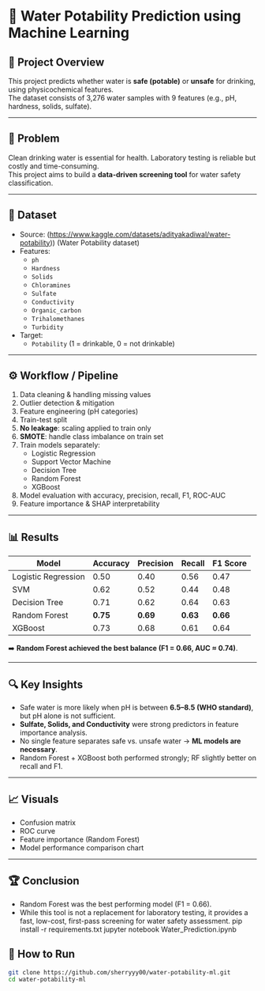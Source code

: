 # 🚰 Water Potability Prediction using Machine Learning

## 📌 Project Overview
This project predicts whether water is **safe (potable)** or **unsafe** for drinking, using physicochemical features.  
The dataset consists of 3,276 water samples with 9 features (e.g., pH, hardness, solids, sulfate).

---

## 🔑 Problem
Clean drinking water is essential for health. Laboratory testing is reliable but costly and time-consuming.  
This project aims to build a **data-driven screening tool** for water safety classification.

---

## 🧾 Dataset
- Source: (https://www.kaggle.com/datasets/adityakadiwal/water-potability)) (Water Potability dataset)  
- Features:
  - `ph`
  - `Hardness`
  - `Solids`
  - `Chloramines`
  - `Sulfate`
  - `Conductivity`
  - `Organic_carbon`
  - `Trihalomethanes`
  - `Turbidity`
- Target:
  - `Potability` (1 = drinkable, 0 = not drinkable)

---

## ⚙️ Workflow / Pipeline
1. Data cleaning & handling missing values
2. Outlier detection & mitigation
3. Feature engineering (pH categories)
4. Train-test split
5. **No leakage**: scaling applied to train only
6. **SMOTE**: handle class imbalance on train set
7. Train models separately:
   - Logistic Regression
   - Support Vector Machine
   - Decision Tree
   - Random Forest
   - XGBoost
8. Model evaluation with accuracy, precision, recall, F1, ROC-AUC
9. Feature importance & SHAP interpretability

---

## 📊 Results
| Model                | Accuracy | Precision | Recall | F1 Score |
|-----------------------|----------|-----------|--------|----------|
| Logistic Regression   | 0.50     | 0.40      | 0.56   | 0.47     |
| SVM                   | 0.62     | 0.52      | 0.44   | 0.48     |
| Decision Tree         | 0.71     | 0.62      | 0.64   | 0.63     |
| Random Forest         | **0.75** | **0.69**  | **0.63** | **0.66** |
| XGBoost               | 0.73     | 0.68      | 0.61   | 0.64     |

➡️ **Random Forest achieved the best balance (F1 = 0.66, AUC ≈ 0.74)**.

---

## 🔍 Key Insights
- Safe water is more likely when pH is between **6.5–8.5 (WHO standard)**, but pH alone is not sufficient.  
- **Sulfate, Solids, and Conductivity** were strong predictors in feature importance analysis.  
- No single feature separates safe vs. unsafe water → **ML models are necessary**.  
- Random Forest + XGBoost both performed strongly; RF slightly better on recall and F1.

---

## 📈 Visuals
- Confusion matrix
- ROC curve
- Feature importance (Random Forest)
- Model performance comparison chart

---
## 🏆 Conclusion
- Random Forest was the best performing model (F1 = 0.66).
- While this tool is not a replacement for laboratory testing, it provides a fast, low-cost, first-pass screening for water safety assessment.
pip install -r requirements.txt
jupyter notebook Water_Prediction.ipynb

## 🚀 How to Run
```bash
git clone https://github.com/sherryyy00/water-potability-ml.git
cd water-potability-ml

